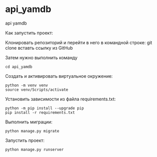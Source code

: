 # api_yamdb
api yamdb

Как запустить проект:

Клонировать репозиторий и перейти в него в командной строке:
git clone вставть ссылку из GitHub


Затем нужно выполнить команду 
```
cd api_yamdb
```

Cоздать и активировать виртуальное окружение:
```
python -m venv venv
source venv/Scripts/activate
```

Установить зависимости из файла requirements.txt:

```
python -m pip install --upgrade pip
pip install -r requirements.txt
```


Выполнить миграции:

```
python manage.py migrate
```


Запустить проект:

```
python manage.py runserver
```